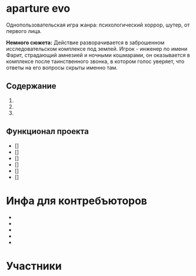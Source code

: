 # aparture evo

Однопользовательская игра жанра: психологический хоррор, шутер, от первого лица. 

**Немного сюжета:**
Действие разворачивается в заброшенном исследовательском комплексе под землей. Игрок - инженер по имени Фарит, страдающий амнезией и ночными кошмарами, он оказывается в комплексе после таинственного звонка, в котором голос уверяет, что ответы на его вопросы скрыты именно там.

## Содержание

1.
2.
3.

## Функционал проекта

- []
- []
- []
- []
- []
- []

# Инфа для контребъюторов

-
-
-
-
-


# Участники
